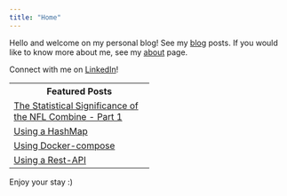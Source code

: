 ```yaml
---
title: "Home"
---
```


Hello and welcome on my personal blog! See my [blog](https://MitchellWeg.github.io/post) posts. If you would like to know more about me, see my [about](https://MitchellWeg.github.io/about) page.

Connect with me on [LinkedIn](https://www.linkedin.com/in/mitchell-weggemans-36b1301a7/)!

<table style="width:50%">
    <th>
    Featured Posts
    </th>
    <tr>
        <td>
        <a href="https://mitchellweg.github.io/combine-stats-part-1/">The Statistical Significance of the NFL Combine - Part 1</a>
        </td>
    </tr>
    <tr>
        <td>
        <a href="https://mitchellweg.github.io/hashmap-implementation-and-usage/">Using a HashMap </a>
        </td>
    </tr>
    <tr>
        <td>
        <a href="https://mitchellweg.github.io/using-docker-compose/">Using Docker-compose</a>
        </td>
    </tr>
    <tr>
        <td>
        <a href="https://mitchellweg.github.io/using-a-rest-api/">Using a Rest-API </a>
        </td>
    </tr>

</table>

Enjoy your stay :)
